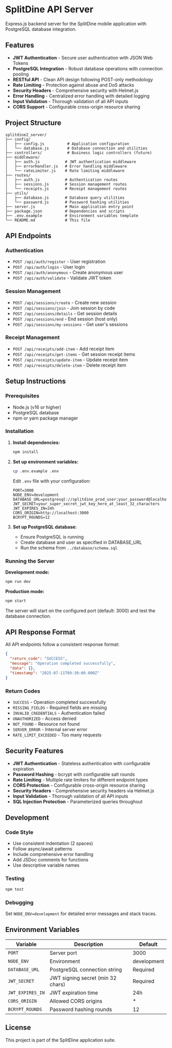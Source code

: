 # SplitDine API Server

Express.js backend server for the SplitDine mobile application with PostgreSQL database integration.

## Features

- **JWT Authentication** - Secure user authentication with JSON Web Tokens
- **PostgreSQL Integration** - Robust database operations with connection pooling
- **RESTful API** - Clean API design following POST-only methodology
- **Rate Limiting** - Protection against abuse and DoS attacks
- **Security Headers** - Comprehensive security with Helmet.js
- **Error Handling** - Centralized error handling with detailed logging
- **Input Validation** - Thorough validation of all API inputs
- **CORS Support** - Configurable cross-origin resource sharing

## Project Structure

```
splitdine2_server/
├── config/
│   ├── config.js          # Application configuration
│   └── database.js        # Database connection and utilities
├── controllers/           # Business logic controllers (future)
├── middleware/
│   ├── auth.js           # JWT authentication middleware
│   ├── errorHandler.js   # Error handling middleware
│   └── rateLimiter.js    # Rate limiting middleware
├── routes/
│   ├── auth.js           # Authentication routes
│   ├── sessions.js       # Session management routes
│   └── receipts.js       # Receipt management routes
├── utils/
│   ├── database.js       # Database query utilities
│   └── password.js       # Password hashing utilities
├── server.js             # Main application entry point
├── package.json          # Dependencies and scripts
├── .env.example          # Environment variables template
└── README.md             # This file
```

## API Endpoints

### Authentication
- `POST /api/auth/register` - User registration
- `POST /api/auth/login` - User login
- `POST /api/auth/anonymous` - Create anonymous user
- `POST /api/auth/validate` - Validate JWT token

### Session Management
- `POST /api/sessions/create` - Create new session
- `POST /api/sessions/join` - Join session by code
- `POST /api/sessions/details` - Get session details
- `POST /api/sessions/end` - End session (host only)
- `POST /api/sessions/my-sessions` - Get user's sessions

### Receipt Management
- `POST /api/receipts/add-item` - Add receipt item
- `POST /api/receipts/get-items` - Get session receipt items
- `POST /api/receipts/update-item` - Update receipt item
- `POST /api/receipts/delete-item` - Delete receipt item

## Setup Instructions

### Prerequisites
- Node.js (v16 or higher)
- PostgreSQL database
- npm or yarn package manager

### Installation

1. **Install dependencies:**
   ```bash
   npm install
   ```

2. **Set up environment variables:**
   ```bash
   cp .env.example .env
   ```
   
   Edit `.env` file with your configuration:
   ```env
   PORT=3000
   NODE_ENV=development
   DATABASE_URL=postgresql://splitdine_prod_user:your_password@localhost:5432/splitdine_prod
   JWT_SECRET=your_super_secret_jwt_key_here_at_least_32_characters
   JWT_EXPIRES_IN=24h
   CORS_ORIGIN=http://localhost:3000
   BCRYPT_ROUNDS=12
   ```

3. **Set up PostgreSQL database:**
   - Ensure PostgreSQL is running
   - Create database and user as specified in DATABASE_URL
   - Run the schema from `../database/schema.sql`

### Running the Server

**Development mode:**
```bash
npm run dev
```

**Production mode:**
```bash
npm start
```

The server will start on the configured port (default: 3000) and test the database connection.

## API Response Format

All API endpoints follow a consistent response format:

```json
{
  "return_code": "SUCCESS",
  "message": "Operation completed successfully",
  "data": {},
  "timestamp": "2025-07-11T09:30:00.000Z"
}
```

### Return Codes
- `SUCCESS` - Operation completed successfully
- `MISSING_FIELDS` - Required fields are missing
- `INVALID_CREDENTIALS` - Authentication failed
- `UNAUTHORIZED` - Access denied
- `NOT_FOUND` - Resource not found
- `SERVER_ERROR` - Internal server error
- `RATE_LIMIT_EXCEEDED` - Too many requests

## Security Features

- **JWT Authentication** - Stateless authentication with configurable expiration
- **Password Hashing** - bcrypt with configurable salt rounds
- **Rate Limiting** - Multiple rate limiters for different endpoint types
- **CORS Protection** - Configurable cross-origin resource sharing
- **Security Headers** - Comprehensive security headers via Helmet.js
- **Input Validation** - Thorough validation of all API inputs
- **SQL Injection Protection** - Parameterized queries throughout

## Development

### Code Style
- Use consistent indentation (2 spaces)
- Follow async/await patterns
- Include comprehensive error handling
- Add JSDoc comments for functions
- Use descriptive variable names

### Testing
```bash
npm test
```

### Debugging
Set `NODE_ENV=development` for detailed error messages and stack traces.

## Environment Variables

| Variable | Description | Default |
|----------|-------------|---------|
| `PORT` | Server port | 3000 |
| `NODE_ENV` | Environment | development |
| `DATABASE_URL` | PostgreSQL connection string | Required |
| `JWT_SECRET` | JWT signing secret (min 32 chars) | Required |
| `JWT_EXPIRES_IN` | JWT expiration time | 24h |
| `CORS_ORIGIN` | Allowed CORS origins | * |
| `BCRYPT_ROUNDS` | Password hashing rounds | 12 |

## License

This project is part of the SplitDine application suite.
